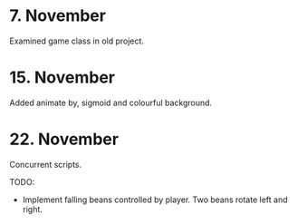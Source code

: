 # 7. November

Examined game class in old project.

# 15. November

Added animate by, sigmoid and colourful background.

# 22. November

Concurrent scripts.

TODO:

- Implement falling beans controlled by player. Two beans rotate left and right.
